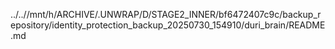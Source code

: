 ../..//mnt/h/ARCHIVE/.UNWRAP/D/STAGE2_INNER/bf6472407c9c/backup_repository/identity_protection_backup_20250730_154910/duri_brain/README.md